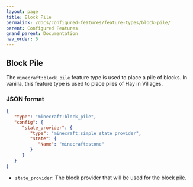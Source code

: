 ```yaml
---
layout: page
title: Block Pile
permalink: /docs/configured-features/feature-types/block-pile/
parent: Configured Features
grand_parent: Documentation
nav_order: 6
---
```


## Block Pile

The `minecraft:block_pile` feature type is used to place a pile of blocks. In vanilla, this feature type is used to place piles of Hay in Villages.

### JSON format

```json
{
   "type": "minecraft:block_pile",
   "config": {
      "state_provider": {
         "type": "minecraft:simple_state_provider",
         "state": {
            "Name": "minecraft:stone"
         }
      }
   }
}
```

* `state_provider`: The block provider that will be used for the block pile.